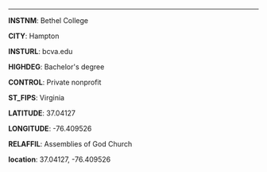 
---
**INSTNM**: Bethel College

**CITY**: Hampton

**INSTURL**: bcva.edu

**HIGHDEG**: Bachelor's degree

**CONTROL**: Private nonprofit

**ST_FIPS**: Virginia

**LATITUDE**: 37.04127

**LONGITUDE**: -76.409526

**RELAFFIL**: Assemblies of God Church

**location**: 37.04127, -76.409526